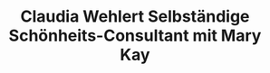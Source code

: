 ---
title: "Claudia Wehlert Selbständige Schönheits-Consultant mit Mary Kay"
url: /euskirchen/claudia-wehlert-selbstaendige-schoenheits-consultant-mit-mary-kay/
shop: Kosmetik
---